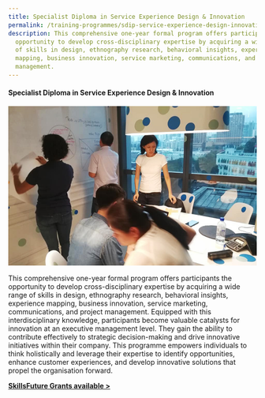 ```yaml
---
title: Specialist Diploma in Service Experience Design & Innovation
permalink: /training-programmes/sdip-service-experience-design-innovation/
description: This comprehensive one-year formal program offers participants the
  opportunity to develop cross-disciplinary expertise by acquiring a wide range
  of skills in design, ethnography research, behavioral insights, experience
  mapping, business innovation, service marketing, communications, and project
  management.
---
```

#### **Specialist Diploma in Service Experience Design & Innovation** 

![](/images/Programmes/programmes_sdip%20sedi.jpg)

This comprehensive one-year formal program offers participants the opportunity to develop cross-disciplinary expertise by acquiring a wide range of skills in design, ethnography research, behavioral insights, experience mapping, business innovation, service marketing, communications, and project management. Equipped with this interdisciplinary knowledge, participants become valuable catalysts for innovation at an executive management level. They gain the ability to contribute effectively to strategic decision-making and drive innovative initiatives within their company. This programme empowers individuals to think holistically and leverage their expertise to identify opportunities, enhance customer experiences, and develop innovative solutions that propel the organisation forward.

**[SkillsFuture Grants available >](https://www.nyp.edu.sg/schools/sdm/lifelong-learning/specialist-diploma-in-service-experience-design-and-innovation.html)**